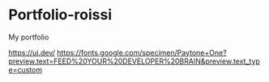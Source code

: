 # Portfolio-roissi
My portfolio

https://ui.dev/
https://fonts.google.com/specimen/Paytone+One?preview.text=FEED%20YOUR%20DEVELOPER%20BRAIN&preview.text_type=custom
